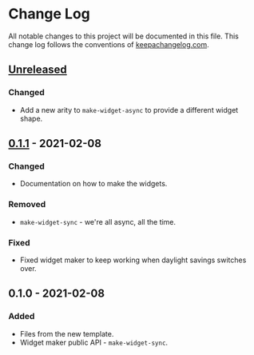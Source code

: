 # Change Log
All notable changes to this project will be documented in this file. This change log follows the conventions of [keepachangelog.com](http://keepachangelog.com/).

## [Unreleased]
### Changed
- Add a new arity to `make-widget-async` to provide a different widget shape.

## [0.1.1] - 2021-02-08
### Changed
- Documentation on how to make the widgets.

### Removed
- `make-widget-sync` - we're all async, all the time.

### Fixed
- Fixed widget maker to keep working when daylight savings switches over.

## 0.1.0 - 2021-02-08
### Added
- Files from the new template.
- Widget maker public API - `make-widget-sync`.

[Unreleased]: https://github.com/your-name/clojure2-colecoes/compare/0.1.1...HEAD
[0.1.1]: https://github.com/your-name/clojure2-colecoes/compare/0.1.0...0.1.1
